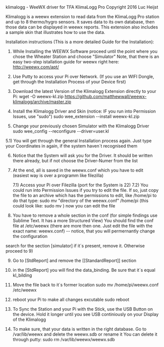 klimalogg - WeeWX driver for TFA KlimaLogg Pro
Copyright 2016 Luc Heijst

Klimalogg is a weewx extension to read data from the KlimaLogg Pro station
and up to 8 thermo/hygro sensors. It saves data to its own database, then
those data can be displayed in weewx reports.  This extension also includes
a sample skin that illustrates how to use the data.


Installation instructions (This is a more detailed Guide for the Installation):

1)  While Installing the WEEWX Software proceed until the point where you chose the Wheater Station and choose "Simulator"
    Note, that there is an easy two-step istallation guide for weewx right here: http://weewx.com/apt/

2)  Use Putty to access your Pi over Network. (If you use an WIFI Dongle, get through the Installation Process of your Device first)

3) Download the latest Version of the Klimalogg Extension directly to your Pi:
    wget -O weewx-kl.zip https://github.com/matthewwall/weewx-klimalogg/archive/master.zip
4) Install the Klimalogg Driver and Skin (notice: IF you run into Permission Issues, use "sudo")
    sudo wee_extension --install weewx-kl.zip

5) Change your previously chosen Simulator with the Klimalogg Driver
    sudo wee_config --reconfigure --driver=user.kl

  5.1) You will get through the general Installation process again.
       Just type your Coordinates in again, if the system haven´t recognised them

6) Notice that the System will ask you for the Driver.
   It should be written there already,  but if not choose the Driver-Numer from the list
   
7) At the end, all is saved in the weewx.conf which you have to edit (easiest way is over a programm like filezilla)

    7.1) Access your Pi over Filezilla (port for the System is 22)
    7.2) You could run into Permission Issues if you try to edit the file. If so, just copy the file to an archive which has the              permissions to edit, like /home/pi 
     to do that type:
     sudo mv "directory of the weewx.conf" /home/pi (this could look like: sudo mv )
     now you can edit the file

8) You have to remove a whole section in the conf (for simple findings use Sublime Text. It has a more Structured View)
   You should find the conf file at /etc/weewx (there are more then one. Just edit the file with the exact name: weewx.conf)
-- notice, that you will permernantly change the configuration

  search for the section [simulator]
  if it´s present, remove it. Otherwise proceed to 9)

9) Go to [StdReport] and remove the [[StandardReport]] section 

10) in the [StdReport] you will find the data_binding. Be sure that it´s equal kl_bilding

11) Move the file back to it´s former location
  sudo mv /home/pi/weewx.conf /etc/weewx

12) reboot your Pi to make all changes excutable
  sudo reboot

13) To Sync the Station and your Pi with the Stick, use the USB Button on the device. 
    Hold it longer until you see USB continiously on your Display of the Klimalogg
   
14) To make sure, that your data is written in the right database. Go to /var/lib/weewx and delete the weewx.sdb or rename it
    You can delete it through putty: sudo rm /var/lib/weewx/weewx.sdb
